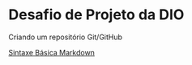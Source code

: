 # Desafio de Projeto da DIO
Criando um repositório Git/GitHub

[Sintaxe Básica Markdown](https://www.markdownguide.org/basic-syntax/)
